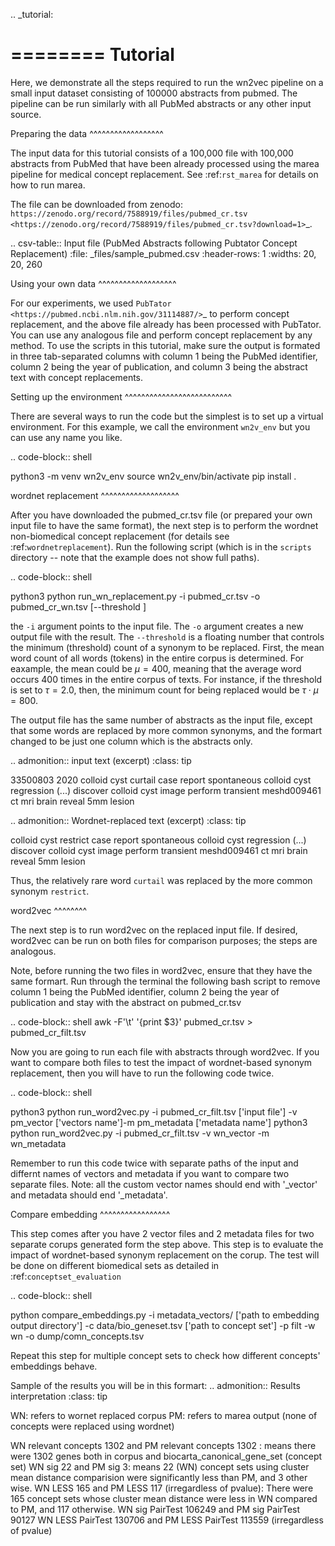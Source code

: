 .. _tutorial:

========
Tutorial
========

Here, we demonstrate all the steps required to run the wn2vec pipeline on a small input dataset consisting of
100000 abstracts from pubmed. The pipeline can be run similarly with all PubMed abstracts or any other input source.

Preparing the data
^^^^^^^^^^^^^^^^^^

The input data for this tutorial consists of a 100,000 file with 100,000 abstracts from PubMed that have been already
processed using the marea pipeline for medical concept replacement. See :ref:`rst_marea` for details on how to 
run marea.

The file can be downloaded from zenodo: `https://zenodo.org/record/7588919/files/pubmed_cr.tsv <https://zenodo.org/record/7588919/files/pubmed_cr.tsv?download=1>`_.


.. csv-table:: Input file (PubMed Abstracts following Pubtator Concept Replacement)
   :file: _files/sample_pubmed.csv
   :header-rows: 1
   :widths: 20, 20, 260



Using your own data 
^^^^^^^^^^^^^^^^^^^

For our experiments, we used `PubTator <https://pubmed.ncbi.nlm.nih.gov/31114887/>`_ to perform concept replacement, and the above file already 
has been processed with PubTator. You can use any analogous file and perform concept replacement by any method. To use the scripts in this tutorial,
make sure the output is formated in three tab-separated columns with column 1 being the PubMed identifier, column 2 being the year of publication, and column 3 being the 
abstract text with concept replacements. 

Setting up the environment
^^^^^^^^^^^^^^^^^^^^^^^^^^

There are several ways to run the code but the simplest is to set up a virtual environment. For this example, we call the environment ``wn2v_env`` but you can use any name you like.

.. code-block:: shell

   python3 -m venv wn2v_env
   source wn2v_env/bin/activate
   pip install .



wordnet replacement
^^^^^^^^^^^^^^^^^^^

After you have downloaded the pubmed_cr.tsv file (or prepared your own input file to have the same format),
the next step is to perform the wordnet non-biomedical concept replacement (for details see :ref:`wordnetreplacement`). Run the following script (which is in
the ``scripts`` directory -- note that the example does not show full paths).


.. code-block:: shell
   
   python3  python run_wn_replacement.py -i pubmed_cr.tsv -o pubmed_cr_wn.tsv [--threshold <float>]

the `-i` argument points to the input file. The ``-o`` argument creates a new output file with the result. The ``--threshold`` is a floating number that controls
the minimum (threshold) count of a synonym to be replaced. First, the mean word count of all words (tokens) in the entire corpus is determined. For eaxample, the mean could be 
$\mu = 400$, meaning that the average word occurs 400 times in the entire corpus of texts. For instance, if  the threshold is set to $\tau = 2.0$, then, the minimum count for being replaced 
would be $\tau\cdot \mu = 800$.

The output file has the same number of abstracts as the input file, except that some words are replaced by more common synonyms, and the formart changed to be just one column which is the abstracts only. 



.. admonition:: input text (excerpt)
   :class: tip

   33500803	2020	colloid cyst curtail case report spontaneous colloid cyst regression (...) discover colloid cyst image perform transient meshd009461 ct mri brain reveal 5mm lesion 
   


.. admonition:: Wordnet-replaced text (excerpt)
   :class: tip

   colloid cyst restrict case report spontaneous colloid cyst regression (...) discover colloid cyst image perform transient meshd009461 ct mri brain reveal 5mm lesion
   
   
Thus, the relatively rare word ``curtail`` was replaced by the more common synonym ``restrict``.


word2vec
^^^^^^^^

The next step is to run word2vec on the replaced input file. If desired, word2vec can be run on both files for comparison purposes; the steps are analogous.

Note, before running the two files in word2vec, ensure that they have the same formart. 
Run through the terminal the following bash script to remove column 1 being the PubMed identifier, column 2 being the year of publication and stay with the abstract on pubmed_cr.tsv 

.. code-block:: shell
   awk -F'\t' '{print $3}' pubmed_cr.tsv > pubmed_cr_filt.tsv

Now you are going to run each file with abstracts through word2vec. If you want to compare both files to test the impact of wordnet-based synonym replacement, 
then you will have to run the following code twice. 


.. code-block:: shell

   python3  python run_word2vec.py -i pubmed_cr_filt.tsv ['input file'] -v pm_vector ['vectors name']-m pm_metadata ['metadata name']
   python3  python run_word2vec.py -i pubmed_cr_filt.tsv  -v wn_vector -m wn_metadata 


Remember to run this code twice with separate paths of the input and differnt names of vectors and metadata if you want to compare two separate files.
Note: all the custom vector names should end with '_vector' and metadata should end '_metadata'.


Compare embedding
^^^^^^^^^^^^^^^^^

This step comes after you have 2 vector files and 2 metadata files for two separate corups generated form the step above.
This step is to evaluate the impact of wordnet-based synonym replacement on the corup. 
The test will be done on different biomedical sets as detailed in :ref:`conceptset_evaluation`


.. code-block:: shell

   python  compare_embeddings.py -i metadata_vectors/ ['path to embedding output directory'] -c data/bio_geneset.tsv ['path to concept set'] -p filt  -w wn -o dump/comn_concepts.tsv


Repeat this step for multiple concept sets to check how different concepts' embeddings behave. 

Sample of the results you will be in this formart: 
.. admonition:: Results interpretation 
   :class: tip

   WN: refers to wornet replaced corpus
   PM: refers to marea output (none of concepts were replaced using wordnet)

   WN relevant concepts 1302 and PM relevant concepts 1302 : means there were 1302 genes both in corpus and biocarta_canonical_gene_set (concept set)
   WN sig 22 and PM sig 3: means 22 (WN) concept sets using cluster mean distance comparision were significantly less than PM, and 3 other wise. 
   WN LESS  165 and PM LESS 117 (irregardless of pvalue): There were 165 concept sets whose cluster mean distance were less in WN compared to PM, and 117 otherwise.
   WN sig PairTest 106249 and PM sig PairTest 90127
   WN LESS PairTest 130706 and PM LESS PairTest 113559 (irregardless of pvalue)

